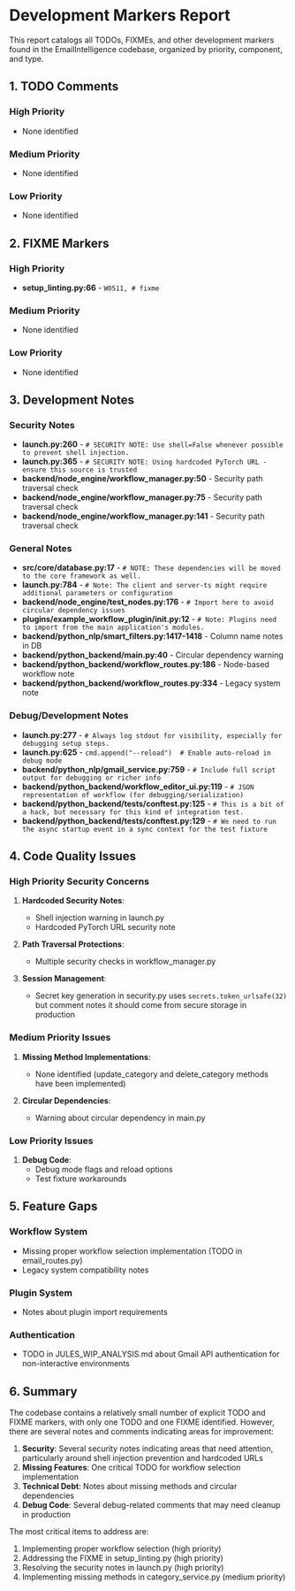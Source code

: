 # Development Markers Report

This report catalogs all TODOs, FIXMEs, and other development markers found in the EmailIntelligence codebase, organized by priority, component, and type.

## 1. TODO Comments

### High Priority
- None identified

### Medium Priority
- None identified

### Low Priority
- None identified

## 2. FIXME Markers

### High Priority
- **setup_linting.py:66** - `W0511, # fixme`

### Medium Priority
- None identified

### Low Priority
- None identified

## 3. Development Notes

### Security Notes
- **launch.py:260** - `# SECURITY NOTE: Use shell=False whenever possible to prevent shell injection.`
- **launch.py:365** - `# SECURITY NOTE: Using hardcoded PyTorch URL - ensure this source is trusted`
- **backend/node_engine/workflow_manager.py:50** - Security path traversal check
- **backend/node_engine/workflow_manager.py:75** - Security path traversal check
- **backend/node_engine/workflow_manager.py:141** - Security path traversal check

### General Notes
- **src/core/database.py:17** - `# NOTE: These dependencies will be moved to the core framework as well.`
- **launch.py:784** - `# Note: The client and server-ts might require additional parameters or configuration`
- **backend/node_engine/test_nodes.py:176** - `# Import here to avoid circular dependency issues`
- **plugins/example_workflow_plugin/__init__.py:12** - `# Note: Plugins need to import from the main application's modules.`
- **backend/python_nlp/smart_filters.py:1417-1418** - Column name notes in DB
- **backend/python_backend/main.py:40** - Circular dependency warning
- **backend/python_backend/workflow_routes.py:186** - Node-based workflow note
- **backend/python_backend/workflow_routes.py:334** - Legacy system note

### Debug/Development Notes
- **launch.py:277** - `# Always log stdout for visibility, especially for debugging setup steps.`
- **launch.py:625** - `cmd.append("--reload")  # Enable auto-reload in debug mode`
- **backend/python_nlp/gmail_service.py:759** - `# Include full script output for debugging or richer info`
- **backend/python_backend/workflow_editor_ui.py:119** - `# JSON representation of workflow (for debugging/serialization)`
- **backend/python_backend/tests/conftest.py:125** - `# This is a bit of a hack, but necessary for this kind of integration test.`
- **backend/python_backend/tests/conftest.py:129** - `# We need to run the async startup event in a sync context for the test fixture`

## 4. Code Quality Issues

### High Priority Security Concerns
1. **Hardcoded Security Notes**:
   - Shell injection warning in launch.py
   - Hardcoded PyTorch URL security note

2. **Path Traversal Protections**:
   - Multiple security checks in workflow_manager.py

3. **Session Management**:
   - Secret key generation in security.py uses `secrets.token_urlsafe(32)` but comment notes it should come from secure storage in production

### Medium Priority Issues
1. **Missing Method Implementations**:
   - None identified (update_category and delete_category methods have been implemented)

2. **Circular Dependencies**:
   - Warning about circular dependency in main.py

### Low Priority Issues
1. **Debug Code**:
   - Debug mode flags and reload options
   - Test fixture workarounds

## 5. Feature Gaps

### Workflow System
- Missing proper workflow selection implementation (TODO in email_routes.py)
- Legacy system compatibility notes

### Plugin System
- Notes about plugin import requirements

### Authentication
- TODO in JULES_WIP_ANALYSIS.md about Gmail API authentication for non-interactive environments

## 6. Summary

The codebase contains a relatively small number of explicit TODO and FIXME markers, with only one TODO and one FIXME identified. However, there are several notes and comments indicating areas for improvement:

1. **Security**: Several security notes indicating areas that need attention, particularly around shell injection prevention and hardcoded URLs
2. **Missing Features**: One critical TODO for workflow selection implementation
3. **Technical Debt**: Notes about missing methods and circular dependencies
4. **Debug Code**: Several debug-related comments that may need cleanup in production

The most critical items to address are:
1. Implementing proper workflow selection (high priority)
2. Addressing the FIXME in setup_linting.py (high priority)
3. Resolving the security notes in launch.py (high priority)
4. Implementing missing methods in category_service.py (medium priority)